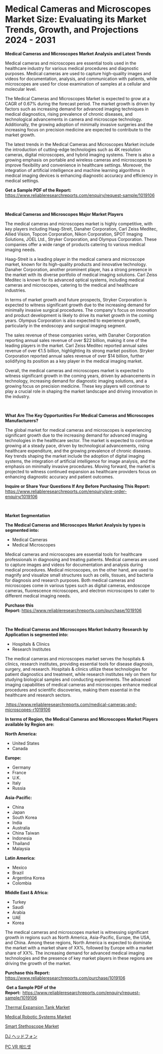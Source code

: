 <p><h1>Medical Cameras and Microscopes Market Size: Evaluating its Market Trends, Growth, and Projections 2024 - 2031</h1></p><p><strong>Medical Cameras and Microscopes Market Analysis and Latest Trends</strong></p>
<p><p>Medical cameras and microscopes are essential tools used in the healthcare industry for various medical procedures and diagnostic purposes. Medical cameras are used to capture high-quality images and videos for documentation, analysis, and communication with patients, while microscopes are used for close examination of samples at a cellular and molecular level.</p><p>The Medical Cameras and Microscopes Market is expected to grow at a CAGR of 0.67% during the forecast period. The market growth is driven by factors such as increasing demand for advanced imaging techniques in medical diagnostics, rising prevalence of chronic diseases, and technological advancements in camera and microscope technology. Additionally, the growing adoption of minimally invasive surgeries and the increasing focus on precision medicine are expected to contribute to the market growth.</p><p>The latest trends in the Medical Cameras and Microscopes Market include the introduction of cutting-edge technologies such as 4K resolution cameras, digital microscopes, and hybrid imaging systems. There is also a growing emphasis on portable and wireless cameras and microscopes to improve flexibility and convenience in healthcare settings. Moreover, the integration of artificial intelligence and machine learning algorithms in medical imaging devices is enhancing diagnostic accuracy and efficiency in medical settings.</p></p>
<p><strong>Get a Sample PDF of the Report:&nbsp;</strong> <a href="https://www.reliableresearchreports.com/enquiry/request-sample/1019106">https://www.reliableresearchreports.com/enquiry/request-sample/1019106</a></p>
<p>&nbsp;</p>
<p><strong>Medical Cameras and Microscopes Major Market Players</strong></p>
<p><p>The medical cameras and microscopes market is highly competitive, with key players including Haag-Streit, Danaher Corporation, Carl Zeiss Meditec, Allied Vision, Topcon Corporation, Nikon Corporation, SPOT Imaging Solutions, JOEL Ltd., Stryker Corporation, and Olympus Corporation. These companies offer a wide range of products catering to various medical imaging needs.</p><p>Haag-Streit is a leading player in the medical camera and microscope market, known for its high-quality products and innovative technology. Danaher Corporation, another prominent player, has a strong presence in the market with its diverse portfolio of medical imaging solutions. Carl Zeiss Meditec is known for its advanced optical systems, including medical cameras and microscopes, catering to the medical and healthcare industries.</p><p>In terms of market growth and future prospects, Stryker Corporation is expected to witness significant growth due to the increasing demand for minimally invasive surgical procedures. The company's focus on innovation and product development is likely to drive its market growth in the coming years. Olympus Corporation is also expected to experience growth, particularly in the endoscopy and surgical imaging segment.</p><p>The sales revenue of these companies varies, with Danaher Corporation reporting annual sales revenue of over $22 billion, making it one of the leading players in the market. Carl Zeiss Meditec reported annual sales revenue of over €1.5 billion, highlighting its strong market position. Stryker Corporation reported annual sales revenue of over $14 billion, further solidifying its position as a key player in the medical imaging market.</p><p>Overall, the medical cameras and microscopes market is expected to witness significant growth in the coming years, driven by advancements in technology, increasing demand for diagnostic imaging solutions, and a growing focus on precision medicine. These key players will continue to play a crucial role in shaping the market landscape and driving innovation in the industry.</p></p>
<p>&nbsp;</p>
<p><strong>What Are The Key Opportunities For Medical Cameras and Microscopes Manufacturers?</strong></p>
<p><p>The global market for medical cameras and microscopes is experiencing significant growth due to the increasing demand for advanced imaging technologies in the healthcare sector. The market is expected to continue growing at a steady pace, driven by technological advancements, rising healthcare expenditure, and the growing prevalence of chronic diseases. Key trends shaping the market include the adoption of digital imaging systems, the integration of artificial intelligence for image analysis, and the emphasis on minimally invasive procedures. Moving forward, the market is projected to witness continued expansion as healthcare providers focus on enhancing diagnostic accuracy and patient outcomes.</p></p>
<p><strong>Inquire or Share Your Questions If Any Before Purchasing This Report:</strong> <a href="https://www.reliableresearchreports.com/enquiry/pre-order-enquiry/1019106">https://www.reliableresearchreports.com/enquiry/pre-order-enquiry/1019106</a></p>
<p>&nbsp;</p>
<p><strong>Market Segmentation</strong></p>
<p><strong>The Medical Cameras and Microscopes Market Analysis by types is segmented into:</strong></p>
<p><ul><li>Medical Cameras</li><li>Medical Microscopes</li></ul></p>
<p><p>Medical cameras and microscopes are essential tools for healthcare professionals in diagnosing and treating patients. Medical cameras are used to capture images and videos for documentation and analysis during medical procedures. Medical microscopes, on the other hand, are used to magnify and visualize small structures such as cells, tissues, and bacteria for diagnosis and research purposes. Both medical cameras and microscopes come in various types such as digital cameras, endoscope cameras, fluorescence microscopes, and electron microscopes to cater to different medical imaging needs.</p></p>
<p><strong>Purchase this Report:&nbsp;</strong><a href="https://www.reliableresearchreports.com/purchase/1019106">https://www.reliableresearchreports.com/purchase/1019106</a></p>
<p>&nbsp;</p>
<p><strong>The Medical Cameras and Microscopes Market Industry Research by Application is segmented into:</strong></p>
<p><ul><li>Hospitals & Clinics</li><li>Research Institutes</li></ul></p>
<p><p>The medical cameras and microscopes market serves the hospitals & clinics, research institutes, providing essential tools for disease diagnosis, surgery, and research. Hospitals & clinics utilize these technologies for patient diagnostics and treatment, while research institutes rely on them for studying biological samples and conducting experiments. The advanced imaging capabilities of medical cameras and microscopes enhance medical procedures and scientific discoveries, making them essential in the healthcare and research sectors.</p></p>
<p><a href="https://www.reliableresearchreports.com/medical-cameras-and-microscopes-r1019106">&nbsp;https://www.reliableresearchreports.com/medical-cameras-and-microscopes-r1019106</a></p>
<p><strong>In terms of Region, the Medical Cameras and Microscopes Market Players available by Region are:</strong></p>
<p>
    <p> <strong> North America: </strong>
        <ul>
            <li>United States</li>
            <li>Canada</li>
        </ul>
        </p> 
    <p> <strong> Europe: </strong>
        <ul>
            <li>Germany</li>
            <li>France</li>
            <li>U.K.</li>
            <li>Italy</li>
            <li>Russia</li>
        </ul>
        </p> 
    <p> <strong> Asia-Pacific: </strong>
        <ul>
            <li>China</li>
            <li>Japan</li>
            <li>South Korea</li>
            <li>India</li>
            <li>Australia</li>
            <li>China Taiwan</li>
            <li>Indonesia</li>
            <li>Thailand</li>
            <li>Malaysia</li>
        </ul>
        </p> 
    <p> <strong> Latin America: </strong>
        <ul>
            <li>Mexico</li>
            <li>Brazil</li>
            <li>Argentina Korea</li>
            <li>Colombia</li>
        </ul>
        </p> 
    <p> <strong> Middle East & Africa: </strong>
        <ul>
            <li>Turkey</li>
            <li>Saudi</li>
            <li>Arabia</li>
            <li>UAE</li>
            <li>Korea</li>
        </ul>
    </p>
    </p>
<p><p>The medical cameras and microscopes market is witnessing significant growth in regions such as North America, Asia-Pacific, Europe, the USA, and China. Among these regions, North America is expected to dominate the market with a market share of XX%, followed by Europe with a market share of XX%. The increasing demand for advanced medical imaging technologies and the presence of key market players in these regions are driving the growth of the market.</p></p>
<p><strong>Purchase this Report: </strong><a href="https://www.reliableresearchreports.com/purchase/1019106">https://www.reliableresearchreports.com/purchase/1019106</a></p>
<p>&nbsp;<strong>Get a Sample PDF of the Report:&nbsp;&nbsp;</strong><a href="https://www.reliableresearchreports.com/enquiry/request-sample/1019106">https://www.reliableresearchreports.com/enquiry/request-sample/1019106</a></p>
<p><strong></strong></p>
<p><p><a href="https://www.linkedin.com/pulse/thermal-expansion-tank-market-insights-cagr-trends-growth-01pbe?trackingId=70RKpGGmoJwslbPC8Z7MKQ%3D%3D">Thermal Expansion Tank Market</a></p><p><a href="https://github.com/mabutironaldo/Market-Research-Report-List-4/blob/main/medical-robotic-systems-market.md">Medical Robotic Systems Market</a></p><p><a href="https://medium.com/@jake.welch08857/smart-stethoscope-market-size-and-market-trends-complete-industry-overview-2024-to-2031-3d835922b828">Smart Stethoscope Market</a></p><p><a href="https://medium.com/@isacsimnis20231/dj%E3%83%98%E3%83%83%E3%83%89%E3%83%9B%E3%83%B3%E3%81%AE%E5%B8%82%E5%A0%B4%E8%AA%BF%E6%9F%BB%E3%83%AC%E3%83%9D%E3%83%BC%E3%83%88-%E3%81%9D%E3%81%AE%E6%AD%B4%E5%8F%B2%E3%81%A8%E4%BA%88%E6%B8%AC2031%E5%B9%B4%E3%81%BE%E3%81%A7%E3%81%AE2024-79765bdd936d">DJ ヘッドフォン</a></p><p><a href="https://github.com/hxzi07639916/Market-Research-Report-List-1/blob/main/135502143456.md">PC VR 헤드셋</a></p></p>